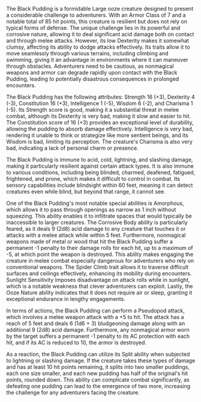 The Black Pudding is a formidable Large ooze creature designed to present a considerable challenge to adventurers. With an Armor Class of 7 and a notable total of 85 hit points, this creature is resilient but does not rely on typical forms of defense. The unique challenge lies in its powerful and corrosive nature, allowing it to deal significant acid damage both on contact and through melee attacks. However, its low Dexterity makes it somewhat clumsy, affecting its ability to dodge attacks effectively. Its traits allow it to move seamlessly through various terrains, including climbing and swimming, giving it an advantage in environments where it can maneuver through obstacles. Adventurers need to be cautious, as nonmagical weapons and armor can degrade rapidly upon contact with the Black Pudding, leading to potentially disastrous consequences in prolonged encounters.

The Black Pudding has the following attributes: Strength 16 (+3), Dexterity 4 (-3), Constitution 16 (+3), Intelligence 1 (-5), Wisdom 6 (-2), and Charisma 1 (-5). Its Strength score is good, making it a substantial threat in melee combat, although its Dexterity is very bad, making it slow and easier to hit. The Constitution score of 16 (+3) provides an exceptional level of durability, allowing the pudding to absorb damage effectively. Intelligence is very bad, rendering it unable to think or strategize like more sentient beings, and its Wisdom is bad, limiting its perception. The creature's Charisma is also very bad, indicating a lack of personal charm or presence.

The Black Pudding is immune to acid, cold, lightning, and slashing damage, making it particularly resilient against certain attack types. It is also immune to various conditions, including being blinded, charmed, deafened, fatigued, frightened, and prone, which makes it difficult to control in combat. Its sensory capabilities include blindsight within 60 feet, meaning it can detect creatures even while blind, but beyond that range, it cannot see. 

One of the Black Pudding's most notable special abilities is Amorphous, which allows it to pass through openings as narrow as 1 inch without squeezing. This ability enables it to infiltrate spaces that would typically be inaccessible to larger creatures. The Corrosive Body ability is particularly feared, as it deals 9 (2d8) acid damage to any creature that touches it or attacks with a melee attack while within 5 feet. Furthermore, nonmagical weapons made of metal or wood that hit the Black Pudding suffer a permanent -1 penalty to their damage rolls for each hit, up to a maximum of -5, at which point the weapon is destroyed. This ability makes engaging the creature in melee combat especially dangerous for adventurers who rely on conventional weapons. The Spider Climb trait allows it to traverse difficult surfaces and ceilings effectively, enhancing its mobility during encounters. Sunlight Sensitivity imposes disadvantage on attack rolls while in sunlight, which is a notable weakness that clever adventurers can exploit. Lastly, the Ooze Nature ability indicates that it does not require air or sleep, granting it exceptional endurance in lengthy engagements.

In terms of actions, the Black Pudding can perform a Pseudopod attack, which involves a melee weapon attack with a +5 to hit. The attack has a reach of 5 feet and deals 6 (1d6 + 3) bludgeoning damage along with an additional 9 (2d8) acid damage. Furthermore, any nonmagical armor worn by the target suffers a permanent -1 penalty to its AC protection with each hit, and if its AC is reduced to 10, the armor is destroyed. 

As a reaction, the Black Pudding can utilize its Split ability when subjected to lightning or slashing damage. If the creature takes these types of damage and has at least 10 hit points remaining, it splits into two smaller puddings, each one size smaller, and each new pudding has half of the original's hit points, rounded down. This ability can complicate combat significantly, as defeating one pudding can lead to the emergence of two more, increasing the challenge for any adventurers facing the creature.
